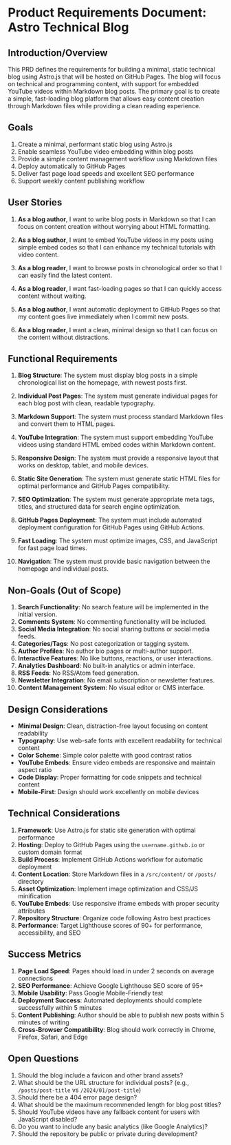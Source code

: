 # Product Requirements Document: Astro Technical Blog

## Introduction/Overview

This PRD defines the requirements for building a minimal, static technical blog using Astro.js that will be hosted on GitHub Pages. The blog will focus on technical and programming content, with support for embedded YouTube videos within Markdown blog posts. The primary goal is to create a simple, fast-loading blog platform that allows easy content creation through Markdown files while providing a clean reading experience.

## Goals

1. Create a minimal, performant static blog using Astro.js
2. Enable seamless YouTube video embedding within blog posts
3. Provide a simple content management workflow using Markdown files
4. Deploy automatically to GitHub Pages
5. Deliver fast page load speeds and excellent SEO performance
6. Support weekly content publishing workflow

## User Stories

1. **As a blog author**, I want to write blog posts in Markdown so that I can focus on content creation without worrying about HTML formatting.

2. **As a blog author**, I want to embed YouTube videos in my posts using simple embed codes so that I can enhance my technical tutorials with video content.

3. **As a blog reader**, I want to browse posts in chronological order so that I can easily find the latest content.

4. **As a blog reader**, I want fast-loading pages so that I can quickly access content without waiting.

5. **As a blog author**, I want automatic deployment to GitHub Pages so that my content goes live immediately when I commit new posts.

6. **As a blog reader**, I want a clean, minimal design so that I can focus on the content without distractions.

## Functional Requirements

1. **Blog Structure**: The system must display blog posts in a simple chronological list on the homepage, with newest posts first.

2. **Individual Post Pages**: The system must generate individual pages for each blog post with clean, readable typography.

3. **Markdown Support**: The system must process standard Markdown files and convert them to HTML pages.

4. **YouTube Integration**: The system must support embedding YouTube videos using standard HTML embed codes within Markdown content.

5. **Responsive Design**: The system must provide a responsive layout that works on desktop, tablet, and mobile devices.

6. **Static Site Generation**: The system must generate static HTML files for optimal performance and GitHub Pages compatibility.

7. **SEO Optimization**: The system must generate appropriate meta tags, titles, and structured data for search engine optimization.

8. **GitHub Pages Deployment**: The system must include automated deployment configuration for GitHub Pages using GitHub Actions.

9. **Fast Loading**: The system must optimize images, CSS, and JavaScript for fast page load times.

10. **Navigation**: The system must provide basic navigation between the homepage and individual posts.

## Non-Goals (Out of Scope)

1. **Search Functionality**: No search feature will be implemented in the initial version.
2. **Comments System**: No commenting functionality will be included.
3. **Social Media Integration**: No social sharing buttons or social media feeds.
4. **Categories/Tags**: No post categorization or tagging system.
5. **Author Profiles**: No author bio pages or multi-author support.
6. **Interactive Features**: No like buttons, reactions, or user interactions.
7. **Analytics Dashboard**: No built-in analytics or admin interface.
8. **RSS Feeds**: No RSS/Atom feed generation.
9. **Newsletter Integration**: No email subscription or newsletter features.
10. **Content Management System**: No visual editor or CMS interface.

## Design Considerations

- **Minimal Design**: Clean, distraction-free layout focusing on content readability
- **Typography**: Use web-safe fonts with excellent readability for technical content
- **Color Scheme**: Simple color palette with good contrast ratios
- **YouTube Embeds**: Ensure video embeds are responsive and maintain aspect ratio
- **Code Display**: Proper formatting for code snippets and technical content
- **Mobile-First**: Design should work excellently on mobile devices

## Technical Considerations

1. **Framework**: Use Astro.js for static site generation with optimal performance
2. **Hosting**: Deploy to GitHub Pages using the `username.github.io` or custom domain format
3. **Build Process**: Implement GitHub Actions workflow for automatic deployment
4. **Content Location**: Store Markdown files in a `/src/content/` or `/posts/` directory
5. **Asset Optimization**: Implement image optimization and CSS/JS minification
6. **YouTube Embeds**: Use responsive iframe embeds with proper security attributes
7. **Repository Structure**: Organize code following Astro best practices
8. **Performance**: Target Lighthouse scores of 90+ for performance, accessibility, and SEO

## Success Metrics

1. **Page Load Speed**: Pages should load in under 2 seconds on average connections
2. **SEO Performance**: Achieve Google Lighthouse SEO score of 95+
3. **Mobile Usability**: Pass Google Mobile-Friendly test
4. **Deployment Success**: Automated deployments should complete successfully within 5 minutes
5. **Content Publishing**: Author should be able to publish new posts within 5 minutes of writing
6. **Cross-Browser Compatibility**: Blog should work correctly in Chrome, Firefox, Safari, and Edge

## Open Questions

1. Should the blog include a favicon and other brand assets?
2. What should be the URL structure for individual posts? (e.g., `/posts/post-title` vs `/2024/01/post-title`)
3. Should there be a 404 error page design?
4. What should be the maximum recommended length for blog post titles?
5. Should YouTube videos have any fallback content for users with JavaScript disabled?
6. Do you want to include any basic analytics (like Google Analytics)?
7. Should the repository be public or private during development?